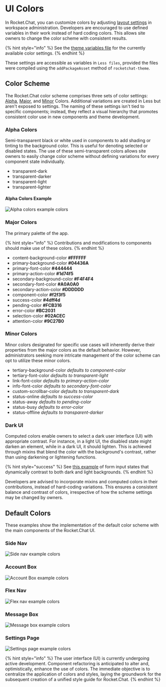 # UI Colors

In Rocket.Chat, you can customize colors by adjusting [layout settings](https://docs.rocket.chat/use-rocket.chat/workspace-administration/settings/layout) in workspace administration. Developers are encouraged to use defined variables in their work instead of hard coding colors. This allows site owners to change the color scheme with consistent results.&#x20;

{% hint style="info" %}
See the [theme variables file](https://github.com/RocketChat/Rocket.Chat/tree/develop/apps/meteor/app/theme/client/imports/general) for the currently available color settings.&#x20;
{% endhint %}

These settings are accessible as variables in `Less files`, provided the files were compiled using the `addPackageAsset` method of `rocketchat-theme`.

## Color Scheme

The Rocket.Chat color scheme comprises three sets of color settings:  [Alpha](ui-colors.md#alpha-colors), [Major](ui-colors.md#major-colors), and [Minor](ui-colors.md#minor-colors) Colors. Additional variations are created in Less but aren't exposed to settings. The naming of these settings isn't tied to specific components; instead, they reflect a visual hierarchy that promotes consistent color use in new components and theme development.

### Alpha Colors

Semi-transparent black or white used in components to add shading or tinting to the background color. This is useful for denoting selected or disabled states. The use of these semi-transparent colors allows site owners to easily change color scheme without defining variations for every component state individually.

* transparent-dark
* transparent-darker
* transparent-light
* transparent-lighter

#### Alpha Colors Example

![Alpha colors example colors](../../../.gitbook/assets/alpha-colors.png)

### Major Colors

The primary palette of the app.&#x20;

{% hint style="info" %}
Contributions and modifications to components should make use of these colors.
{% endhint %}

* content-background-color **#FFFFFF**
* primary-background-color **#04436A**
* primary-font-color **#444444**
* primary-action-color **#1d74f5**
* secondary-background-color **#F4F4F4**
* secondary-font-color **#A0A0A0**
* secondary-action-color **#DDDDDD**
* component-color **#f2f3f5**
* success-color **#4dff4d**
* pending-color **#FCB316**
* error-color **#BC2031**
* selection-color **#02ACEC**
* attention-color **#9C27B0**

### Minor Colors

Minor colors designated for specific use cases will inherently derive their properties from the major colors as the default behavior. However, administrators seeking more intricate management of the color scheme can opt to utilize these minor colors.

* tertiary-background-color _defaults to component-color_
* tertiary-font-color _defaults to transparent-light_
* link-font-color _defaults to primary-action-color_
* info-font-color _defaults to secondary-font-color_
* custom-scrollbar-color _defaults to transparent-dark_
* status-online _defaults to success-color_
* status-away _defaults to pending-color_
* status-busy _defaults to error-color_
* status-offline _defaults to transparent-darker_

### Dark UI

Computed colors enable owners to select a dark user interface (UI) with appropriate contrast. For instance, in a light UI, the disabled state might darken an element, while in a dark UI, it should lighten. This is achieved through mixins that blend the color with the background's contrast, rather than using darkening or lightening functions.&#x20;

{% hint style="success" %}
See [this example](https://codepen.io/owlandfox/pen/EyJROO) of form input states that dynamically contrast to both dark and light backgrounds.
{% endhint %}

Developers are advised to incorporate mixins and computed colors in their contributions, instead of hard-coding variations. This ensures a consistent balance and contrast of colors, irrespective of how the scheme settings may be changed by owners.

## Default Colors

These examples show the implementation of the default color scheme with the main components of the Rocket.Chat UI.

### Side Nav

![Side nav example colors](../../../.gitbook/assets/side-nav.png)

### Account Box

![Account Box example colors](../../../.gitbook/assets/account-box.png)

### Flex Nav

![Flex nav example colors](../../../.gitbook/assets/flex-nav.png)

### Message Box

![Message box example colors](../../../.gitbook/assets/message-box.png)

### Settings Page

![Settings page example colors](../../../.gitbook/assets/settings-page.png)

{% hint style="info" %}
The user interface (UI) is currently undergoing active development. Component refactoring is anticipated to alter and, optimistically, enhance the use of colors. The immediate objective is to centralize the application of colors and styles, laying the groundwork for the subsequent creation of a unified style guide for Rocket.Chat.
{% endhint %}

